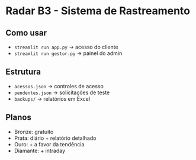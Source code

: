# Radar B3 - Sistema de Rastreamento

## Como usar
- `streamlit run app.py` → acesso do cliente
- `streamlit run gestor.py` → painel do admin

## Estrutura
- `acessos.json` → controles de acesso
- `pendentes.json` → solicitações de teste
- `backups/` → relatórios em Excel

## Planos
- Bronze: gratuito
- Prata: diário + relatório detalhado
- Ouro: + a favor da tendência
- Diamante: + intraday